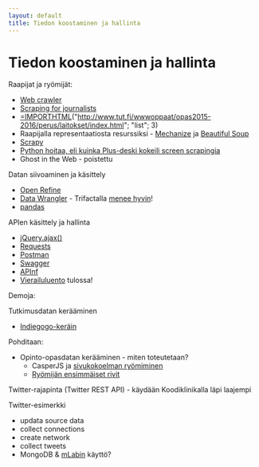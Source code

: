 ```yaml
---
layout: default
title: Tiedon koostaminen ja hallinta
---
```


# Tiedon koostaminen ja hallinta

Raapijat ja ryömijät:

* [Web crawler](https://en.wikipedia.org/wiki/Web_crawler#Architectures)
* [Scraping for journalists](https://leanpub.com/scrapingforjournalists)
* [=IMPORTHTML](https://support.google.com/docs/answer/3093339?hl=fi&rd=1)("http://www.tut.fi/wwwoppaat/opas2015-2016/perus/laitokset/index.html"; "list"; 3)
* Raapijalla representaatiosta resurssiksi - [Mechanize](https://www.reddit.com/r/Python/comments/3dvq25/are_there_any_better_alternatives_to_mechanize/) ja [Beautiful Soup](https://www.crummy.com/software/BeautifulSoup/)
* [Scrapy](https://scrapy.org/)
* [Python hoitaa, eli kuinka Plus-deski kokeili screen scrapingia](http://datajournalismi.blogspot.fi/2014/03/python-hoitaa-eli-kuinka-plusdesk.html)
* Ghost in the Web - poistettu

Datan siivoaminen ja käsittely

* [Open Refine](http://openrefine.org/) 
* [Data Wrangler](http://vis.stanford.edu/wrangler/) - Trifactalla [menee hyvin](https://twitter.com/jnkka/status/697107449908719617)!
* [pandas](http://pandas.pydata.org/)

APIen käsittely ja hallinta 

* [jQuery.ajax()](http://api.jquery.com/jquery.ajax/#example-0)
* [Requests](http://docs.python-requests.org/en/master/)
* [Postman](https://www.getpostman.com/)
* [Swagger](http://swagger.io/)
* [APInf](https://medium.com/apinf)
* [Vierailuluento](https://www.meetup.com/APIOps-Tampere/events/237342343/) tulossa!

Demoja:
 
Tutkimusdatan kerääminen

* [Indiegogo-keräin](https://github.com/jukkahuhtamaki/crowdfunding-data)

Pohditaan: 

* Opinto-opasdatan kerääminen - miten toteutetaan?
  * CasperJS ja [sivukokoelman ryömiminen](http://stackoverflow.com/questions/20224687/how-to-follow-all-links-in-casperjs/20406293#20406293)
  * [Ryömijän ensimmäiset rivit](https://github.com/jukkahuhtamaki/pcm-demo/tree/master/crawl-study-guide)
 
Twitter-rajapinta (Twitter REST API) - käydään Koodiklinikalla läpi laajempi 

Twitter-esimerkki

* updata source data
* collect connections
* create network
* collect tweets
* MongoDB & [mLabin](https://mlab.com/) käyttö?
